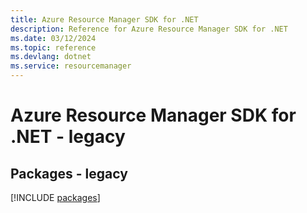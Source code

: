 ```yaml
---
title: Azure Resource Manager SDK for .NET
description: Reference for Azure Resource Manager SDK for .NET
ms.date: 03/12/2024
ms.topic: reference
ms.devlang: dotnet
ms.service: resourcemanager
---
```

# Azure Resource Manager SDK for .NET - legacy
## Packages - legacy
[!INCLUDE [packages](resource-manager-index.md)]